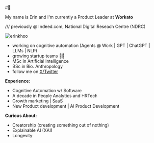 #🌃

My name is Erin and I'm currently a Product Leader at **Workato**

/// previously @ Indeed.com, National Digital Reseach Centre (NDRC)

<p align="left"> <img src="https://komarev.com/ghpvc/?username=erinkhoo" alt="erinkhoo" /> </p>

- working on cognitive automation (Agents @ Work | GPT | ChatGPT | LLMs | NLP)
- growing startup teams 🍕🍕
- MSc in Artificial Intelligence
- BSc in Bio. Anthropology
- follow me on <a href=https://x.com/erinkhoo>X/Twitter</a>

**Experience:**

- Cognitive Automation w/ Software
- A decade in People Analytics and HRTech
- Growth marketing | SaaS
- New Product development | AI Product Development

**Curious About:**

- Creatorship (creating something out of nothing)
- Explainable AI (XAI)
- Longevity
